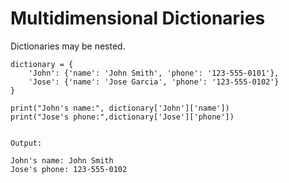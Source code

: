 # Multidimensional Dictionaries

Dictionaries may be nested.

```
dictionary = {
    'John': {'name': 'John Smith', 'phone': '123-555-0101'}, 
    'Jose': {'name': 'Jose Garcia', 'phone': '123-555-0102'}
}

print("John's name:", dictionary['John']['name'])
print("Jose's phone:",dictionary['Jose']['phone'])


Output:

John's name: John Smith
Jose's phone: 123-555-0102
```



